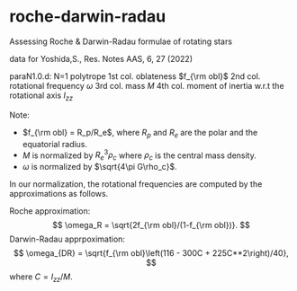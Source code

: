 # roche-darwin-radau
Assessing Roche &amp; Darwin-Radau formulae of rotating stars

data for Yoshida,S., Res. Notes AAS, 6, 27 (2022)

paraN1.0.d: N=1 polytrope
 1st col. oblateness $f_{\rm obl}$
 2nd col. rotational frequency $\omega$
 3rd col. mass $M$
 4th col. moment of inertia w.r.t the rotational axis $I_{zz}$
 
Note: 
  - $f_{\rm obl} = R_p/R_e$, where $R_p$ and $R_e$ are the polar and the equatorial radius.
  - $M$ is normalized by $R_e^3\rho_c$ where $\rho_c$ is the central mass density.
  - $\omega$ is normalized by $\sqrt{4\pi G\rho_c}$.

In our normalization, the rotational frequencies are computed by the approximations as follows.

Roche approximation:
  $$
    \omega_R = \sqrt{2f_{\rm obl}/(1-f_{\rm obl})}.
  $$
Darwin-Radau apprpoximation:
  $$
    \omega_{DR} = \sqrt{f_{\rm obl}\left(116 - 300C + 225C**2\right)/40},
  $$
  where $C=I_{zz}/M$.
